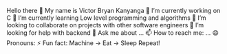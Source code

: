 Hello there 👋
My name is Victor Bryan Kanyanga
    🔭 I’m currently working on C
    🌱 I’m currently learning Low level programming and algorithms
    👯 I’m looking to collaborate on projects with other software engineers
    🤔 I’m looking for help with backend
    💬 Ask me about ...
    📫 How to reach me: ...
    😄 Pronouns: 
    ⚡ Fun fact: Machine -> Eat -> Sleep Repeat!
